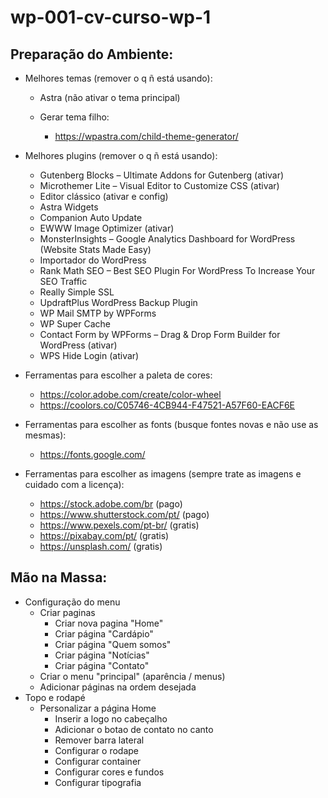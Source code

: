 # wp-001-cv-curso-wp-1

## Preparação do Ambiente:

- Melhores temas (remover o q ñ está usando):

    - Astra (não ativar o tema principal)
    - Gerar tema filho:

        - https://wpastra.com/child-theme-generator/

- Melhores plugins (remover o q ñ está usando):

    - Gutenberg Blocks – Ultimate Addons for Gutenberg (ativar)
    - Microthemer Lite – Visual Editor to Customize CSS (ativar)
    - Editor clássico (ativar e config)
    - Astra Widgets
    - Companion Auto Update
    - EWWW Image Optimizer (ativar)
    - MonsterInsights – Google Analytics Dashboard for WordPress (Website Stats Made Easy)
    - Importador do WordPress
    - Rank Math SEO – Best SEO Plugin For WordPress To Increase Your SEO Traffic
    - Really Simple SSL
    - UpdraftPlus WordPress Backup Plugin
    - WP Mail SMTP by WPForms
    - WP Super Cache
    - Contact Form by WPForms – Drag & Drop Form Builder for WordPress (ativar)
    - WPS Hide Login (ativar)

- Ferramentas para escolher a paleta de cores:

    - https://color.adobe.com/create/color-wheel
    - https://coolors.co/C05746-4CB944-F47521-A57F60-EACF6E

- Ferramentas para escolher as fonts (busque fontes novas e não use as mesmas):

    - https://fonts.google.com/

- Ferramentas para escolher as imagens (sempre trate as imagens e cuidado com a licença):

    - https://stock.adobe.com/br (pago)
    - https://www.shutterstock.com/pt/ (pago)
    - https://www.pexels.com/pt-br/ (gratis)
    - https://pixabay.com/pt/ (gratis)
    - https://unsplash.com/ (gratis)

## Mão na Massa:

- Configuração do menu
    - Criar paginas
        - Criar nova pagina "Home"
        - Criar página "Cardápio"
        - Criar página "Quem somos"
        - Criar página "Notícias"
        - Criar página "Contato"
    - Criar o menu "principal" (aparência / menus)
    - Adicionar páginas na ordem desejada
- Topo e rodapé
    - Personalizar a página Home
        - Inserir a logo no cabeçalho
        - Adicionar o botao de contato no canto
        - Remover barra lateral
        - Configurar o rodape
        - Configurar container
        - Configurar cores e fundos
        - Configurar tipografia